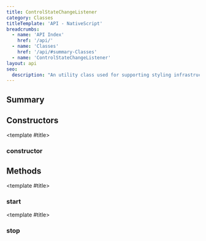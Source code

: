 ```yaml
---
title: ControlStateChangeListener
category: Classes
titleTemplate: 'API - NativeScript'
breadcrumbs:
  - name: 'API Index'
    href: '/api/'
  - name: 'Classes'
    href: '/api/#summary-Classes'
  - name: 'ControlStateChangeListener'
layout: api
seo:
  description: "An utility class used for supporting styling infrastructure.\nWARNING: This class is intended for IOS only."
---
```


<!-- This page is auto generated, do not edit manually. -->
<!-- Run "yarn generate:api-docs" to regenerate -->

<script setup lang="ts">
  import { provide } from "vue";
  import API_DATA from "./ControlStateChangeListener.data.json";
  
  provide('API_DATA', API_DATA);
</script>

<APIRefHierarchy v-once />

<APIRefComment commentBase64="eyJibG9ja1RhZ3MiOltdLCJtb2RpZmllclRhZ3MiOnt9LCJzdW1tYXJ5IjpbeyJraW5kIjoidGV4dCIsInRleHQiOiJBbiB1dGlsaXR5IGNsYXNzIHVzZWQgZm9yIHN1cHBvcnRpbmcgc3R5bGluZyBpbmZyYXN0cnVjdHVyZS5cbldBUk5JTkc6IFRoaXMgY2xhc3MgaXMgaW50ZW5kZWQgZm9yIElPUyBvbmx5LiJ9XX0=" v-once />

## <Heading ignore>Summary</Heading>

<APIRefSummary v-once />

## Constructors

<div class="">

<APIRef for="9067" v-once>

<template #title>

### constructor

</template>

</APIRef>

</div>

## Methods

<div class="">

<APIRef for="9074" v-once>

<template #title>

### start

</template>

</APIRef>

</div>

<div class="">

<APIRef for="9076" v-once>

<template #title>

### stop

</template>

</APIRef>

</div>
